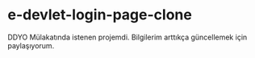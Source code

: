 # e-devlet-login-page-clone
DDYO Mülakatında istenen projemdi. Bilgilerim arttıkça güncellemek için paylaşıyorum. 
